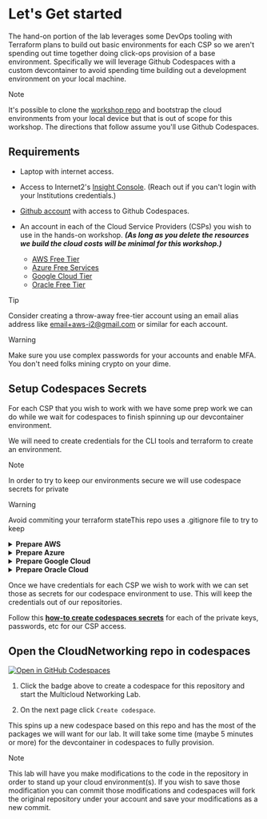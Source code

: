# Let's Get started

The hand-on portion of the lab leverages some DevOps tooling with Terraform plans to build out basic environments for each CSP so we aren't spending out time together doing click-ops provision of a base environment. Specifically we will leverage Github Codespaces with a custom devcontainer to avoid spending time building out a development environment on your local machine.

> [!NOTE]
> It's possible to clone the [workshop repo](https://github.com/ipv6tech/CloudNetworking101) and bootstrap the cloud environments from your local device but that is out of scope for this workshop. The directions that follow assume you'll use Github Codespaces.

## Requirements

- Laptop with internet access.
- Access to Internet2's [Insight Console](https://console.internet2.edu/). (Reach out if you can't login with your Institutions credentials.)
- [Github account](https://github.com/) with access to Github Codespaces.
- An account in each of the Cloud Service Providers (CSPs) you wish to use in the hands-on workshop. **_(As long as you delete the resources we build the cloud costs will be minimal for this workshop.)_**

  - [AWS Free Tier](https://aws.amazon.com/free)
  - [Azure Free Services](https://azure.microsoft.com/en-us/pricing/free-services)
  - [Google Cloud Tier](https://cloud.google.com/free)
  - [Oracle Free Tier](https://www.oracle.com/cloud/free)

> [!TIP]
> Consider creating a throw-away free-tier account using an email alias address like <email+aws-i2@gmail.com> or similar for each account.

> [!WARNING]
> Make sure you use complex passwords for your accounts and enable MFA. You don't need folks mining crypto on your dime.



## Setup Codespaces Secrets

For each CSP that you wish to work with we have some prep work we can do while we wait for codespaces to finish spinning up our devcontainer environment.

We will need to create credentials for the CLI tools and terraform to create an environment.

> [!NOTE]
> In order to try to keep our environments secure we will use codespace secrets for private 

> [!WARNING]
> Avoid commiting your terraform stateThis repo uses a .gitignore file to try to keep 

<details>
<summary><b>Prepare AWS</b></summary>

1. Login to your AWS account
2. 

</details>

<details>
<summary><b>Prepare Azure</b></summary>

</details>

<details>
<summary><b>Prepare Google Cloud</b></summary>

</details>

<details>
<summary><b>Prepare Oracle Cloud</b></summary>

</details>

Once we have credentials for each CSP we wish to work with we can set those as secrets for our codespace environment to use. This will keep the credentials out of our repositories.

Follow this **[how-to create codespaces secrets](https://docs.github.com/en/codespaces/managing-codespaces-for-your-organization/managing-development-environment-secrets-for-your-repository-or-organization#adding-secrets-for-a-repository)** for each of the private keys, passwords, etc for our CSP access. 

## Open the CloudNetworking repo in codespaces

[![Open in GitHub Codespaces](https://github.com/codespaces/badge.svg)](https://codespaces.new/ipv6tech/CloudNetworking101)

1. Click the badge above to create a codespace for this repository and start the Multicloud Networking Lab.

2. On the next page click `Create codespace`.

This spins up a new codespace based on this repo and has the most of the packages we will want for our lab. It will take some time (maybe 5 minutes or more) for the devcontainer in codespaces to fully provision.

> [!NOTE]
> This lab will have you make modifications to the code in the repository in order to stand up your cloud environment(s). If you wish to save those modification you can commit those modifications and codespaces will fork the original repository under your account and save your modifications as a new commit.
